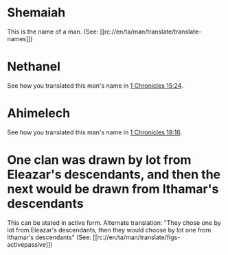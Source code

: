 # Shemaiah

This is the name of a man. (See: [[rc://en/ta/man/translate/translate-names]])

# Nethanel

See how you translated this man's name in [1 Chronicles 15:24](../15/24.md).

# Ahimelech

See how you translated this man's name in [1 Chronicles 18:16](../18/16.md).

# One clan was drawn by lot from Eleazar's descendants, and then the next would be drawn from Ithamar's descendants

This can be stated in active form. Alternate translation: "They chose one by lot from Eleazar's descendants, then they would choose by lot one from Ithamar's descendants" (See: [[rc://en/ta/man/translate/figs-activepassive]])

